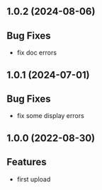 ## 1.0.2 (2024-08-06)

## Bug Fixes

- fix doc errors

## 1.0.1 (2024-07-01)

## Bug Fixes

- fix some display errors

## 1.0.0 (2022-08-30)

## Features

- first upload
